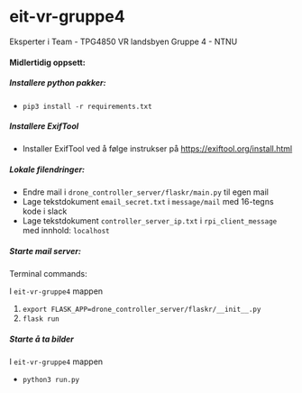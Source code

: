 # eit-vr-gruppe4
Eksperter i Team - TPG4850 VR landsbyen Gruppe 4 - NTNU

#### Midlertidig oppsett:

##### Installere python pakker:
- `pip3 install -r requirements.txt`

##### Installere ExifTool
- Installer ExifTool ved å følge instrukser på https://exiftool.org/install.html

##### Lokale filendringer:

- Endre mail i `drone_controller_server/flaskr/main.py` til egen mail
- Lage tekstdokument `email_secret.txt` i `message/mail` med 16-tegns kode i slack
- Lage tekstdokument `controller_server_ip.txt` i `rpi_client_message` med innhold: `localhost`

##### Starte mail server:
Terminal commands:

I `eit-vr-gruppe4` mappen
1. `export FLASK_APP=drone_controller_server/flaskr/__init__.py`
2. `flask run`

##### Starte å ta bilder
I `eit-vr-gruppe4` mappen
- `python3 run.py`
